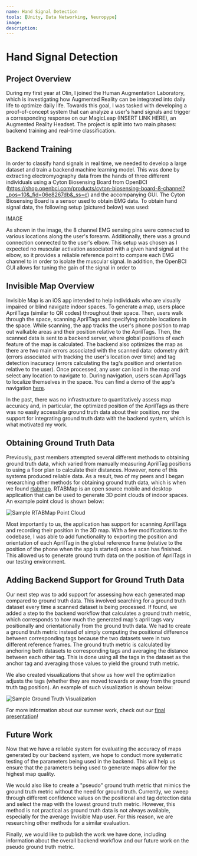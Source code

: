 ```yaml
---
name: Hand Signal Detection
tools: [Unity, Data Networking, Neuropype]
image: 
description: 
---
```


# Hand Signal Detection
## Project Overview
During my first year at Olin, I joined the Human Augmentation Laboratory, which is investigating how Augmented Reality can be integrated into daily life to optimize daily life. Towards this goal, I was tasked with developing a proof-of-concept system that can analyze a user's hand signals and trigger a corresponding response on our MagicLeap (INSERT LINK HERE), an Augmented Reality Headset. The project is split into two main phases: backend training and real-time classification.

## Backend Training
In order to classify hand signals in real time, we needed to develop a large dataset and train a backend machine learning model. This was done by extracting electromyography data from the hands of three different individuals using a Cyton Biosensing Board from OpenBCI (https://shop.openbci.com/products/cyton-biosensing-board-8-channel?_pos=10&_fid=06e8267db&_ss=c) and the accompanying GUI. The Cyton Biosensing Board is a sensor used to obtain EMG data. To obtain hand signal data, the following setup (pictured below) was used:

IMAGE

As shown in the image, the 8 channel EMG sensing pins were connected to various locations along the user's forearm. Additionally, there was a ground connection connected to the user's elbow. This setup was chosen as I expected no muscular activation associated with a given hand signal at the elbow, so it provides a reliable reference point to compare each EMG channel to in order to isolate the muscular signal. In addition, the OpenBCI GUI allows for tuning the gain of the signal in order to 

## Invisible Map Overview
Invisible Map is an iOS app intended to help individuals who are visually impaired or blind navigate indoor spaces. To generate a map, users place AprilTags (similar to QR codes) throughout their space. Then, users walk through the space, scanning AprilTags and specifying notable locations in the space. While scanning, the app tracks the user's phone position to map out walkable areas and their position relative to the AprilTags. Then, the scanned data is sent to a backend server, where global positions of each feature of the map is calculated. The backend also optimizes the map as there are two main errors associated with the scanned data: odometry drift (errors associated with tracking the user's location over time) and tag detection inacuracy (errors calculating the tag's position and orientation relative to the user). Once processed, any user can load in the map and select any location to navigate to. During navigation, users scan AprilTags to localize themselves in the space. You can find a demo of the app's navigation [here](https://www.youtube.com/watch?v=EtkTXlaSYac).

In the past, there was no infrastructure to quantitatively assess map accuracy and, in particular, the optimized position of the AprilTags as there was no easily accessible ground truth data about their position, nor the support for integrating ground truth data with the backend system, which is what motivated my work.

## Obtaining Ground Truth Data
Previously, past members attempted several different methods to obtaining ground truth data, which varied from manually measuring AprilTag positions to using a floor plan to calculate their distances. However, none of this systems produced reliable data. As a result, two of my peers and I began researching other methods for obtaining ground truth data, which is when we found [rtabmap](http://introlab.github.io/rtabmap/). RTABMap is an open source mobile and desktop application that can be used to generate 3D point clouds of indoor spaces. An example point cloud is shown below:

![Sample RTABMap Point Cloud](https://i.imgur.com/6dOJEqJ.png)

Most importantly to us, the application has support for scanning AprilTags and recording their position in the 3D map. With a few modifications to the codebase, I was able to add functionality to exporting the position and orientation of each AprilTag in the global reference frame (relative to the position of the phone when the app is started) once a scan has finished. This allowed us to generate ground truth data on the position of AprilTags in our testing environment.

## Adding Backend Support for Ground Truth Data
Our next step was to add support for assessing how each generated map compared to ground truth data. This involved searching for a ground truth dataset every time a scanned dataset is being processed. If found, we added a step to the backend workflow that calculates a ground truth metric, which corresponds to how much the generated map's april tags vary positionally and orientationally from the ground truth data. We had to create a ground truth metric instead of simply computing the positional difference between corresponding tags because the two datasets were in two different reference frames. The ground truth metric is calculated by anchoring both datasets to corresponding tags and averaging the distance between each other tag. This is done using all the tags in the dataset as the anchor tag and averaging those values to yield the ground truth metric. 

We also created visualizations that show us how well the optimization adjusts the tags (whether they are moved towards or away from the ground truth tag position). An example of such visualization is shown below:

![Sample Ground Truth Visualization](https://imgur.com/tdXC6Bx.png)

For more information about our summer work, check out our [final presentation]()!

## Future Work
Now that we have a reliable system for evaluating the accuracy of maps generated by our backend system, we hope to conduct more systematic testing of the parameters being used in the backend. This will help us ensure that the parameters being used to generate maps allow for the highest map quality.

We would also like to create a "pseudo" ground truth metric that mimics the ground truth metric without the need for ground truth. Currently, we sweep through different confidence values on the positional and tag detection data and select the map with the lowest ground truth metric. However, this method is not practical as ground truth data is not always available, especially for the average Invisible Map user. For this reason, we are researching other methods for a similar evaluation. 

Finally, we would like to publish the work we have done, including information about the overall backend workflow and our future work on the pseudo ground truth metric.